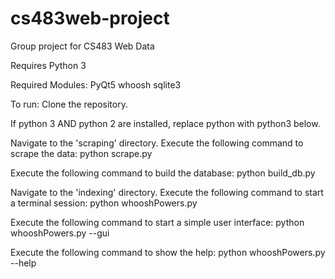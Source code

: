 # cs483web-project
Group project for CS483 Web Data

Requires Python 3

Required Modules:
PyQt5
whoosh
sqlite3

To run:
Clone the repository.

If python 3 AND python 2 are installed, replace python with python3 below.

Navigate to the 'scraping' directory.
Execute the following command to scrape the data:
python scrape.py

Execute the following command to build the database:
python build_db.py

Navigate to the 'indexing' directory.
Execute the following command to start a terminal session:
python whooshPowers.py

Execute the following command to start a simple user interface:
python whooshPowers.py --gui

Execute the following command to show the help:
python whooshPowers.py --help
